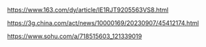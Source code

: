 https://www.163.com/dy/article/IE1RJT9205563VS8.html

https://3g.china.com/act/news/10000169/20230907/45412174.html

https://www.sohu.com/a/718515603_121339019